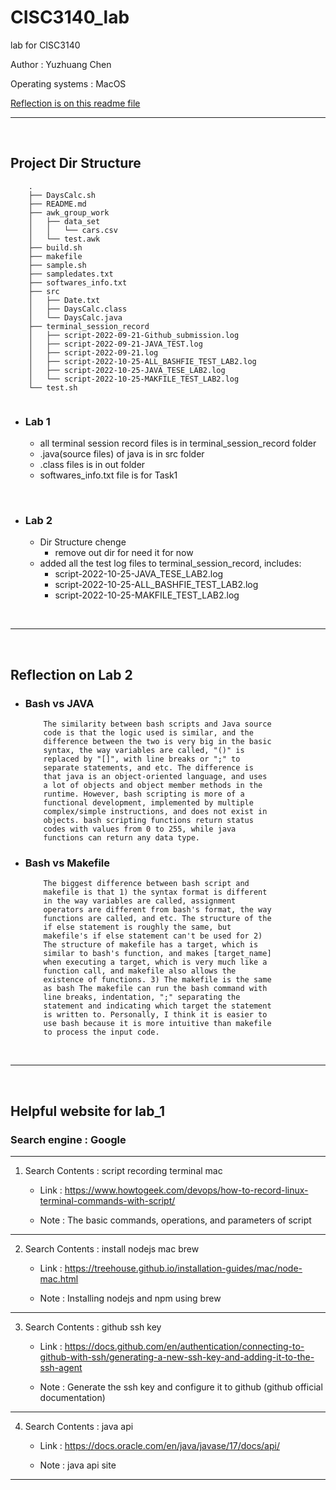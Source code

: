 # CISC3140_lab
lab for CISC3140

Author : Yuzhuang Chen

Operating systems : MacOS

[Reflection is on this readme file](#reflection)
<br>
<hr>
<br>

## Project Dir Structure

```text
    .
    ├── DaysCalc.sh
    ├── README.md
    ├── awk_group_work
    │   ├── data_set
    │   │   └── cars.csv
    │   └── test.awk
    ├── build.sh
    ├── makefile
    ├── sample.sh
    ├── sampledates.txt
    ├── softwares_info.txt
    ├── src
    │   ├── Date.txt
    │   ├── DaysCalc.class
    │   └── DaysCalc.java
    ├── terminal_session_record
    │   ├── script-2022-09-21-Github_submission.log
    │   ├── script-2022-09-21-JAVA_TEST.log
    │   ├── script-2022-09-21.log
    │   ├── script-2022-10-25-ALL_BASHFIE_TEST_LAB2.log
    │   ├── script-2022-10-25-JAVA_TESE_LAB2.log
    │   └── script-2022-10-25-MAKFILE_TEST_LAB2.log
    └── test.sh
        
```
- ### Lab 1
    - all terminal session record files is in terminal_session_record folder
    - .java(source files) of java is in src folder
    - .class files is in out folder
    - softwares_info.txt file is for Task1

<br>

- ### Lab 2
    - Dir Structure chenge
        - remove out dir for need it for now
    - added all the test log files to terminal_session_record, includes:
        - script-2022-10-25-JAVA_TESE_LAB2.log
        - script-2022-10-25-ALL_BASHFIE_TEST_LAB2.log
        - script-2022-10-25-MAKFILE_TEST_LAB2.log


<br>
<hr>
<br>

## <text id='reflection'>Reflection on Lab 2</id>
- ### Bash vs JAVA
    ``` text
        The similarity between bash scripts and Java source 
        code is that the logic used is similar, and the 
        difference between the two is very big in the basic 
        syntax, the way variables are called, "()" is 
        replaced by "[]", with line breaks or ";" to 
        separate statements, and etc. The difference is 
        that java is an object-oriented language, and uses 
        a lot of objects and object member methods in the 
        runtime. However, bash scripting is more of a 
        functional development, implemented by multiple 
        complex/simple instructions, and does not exist in 
        objects. bash scripting functions return status 
        codes with values from 0 to 255, while java 
        functions can return any data type.
    ```
- ### Bash vs Makefile
    ``` text
        The biggest difference between bash script and 
        makefile is that 1) the syntax format is different 
        in the way variables are called, assignment 
        operators are different from bash's format, the way 
        functions are called, and etc. The structure of the 
        if else statement is roughly the same, but 
        makefile's if else statement can't be used for 2) 
        The structure of makefile has a target, which is 
        similar to bash's function, and makes [target_name] 
        when executing a target, which is very much like a 
        function call, and makefile also allows the 
        existence of functions. 3) The makefile is the same 
        as bash The makefile can run the bash command with 
        line breaks, indentation, ";" separating the 
        statement and indicating which target the statement 
        is written to. Personally, I think it is easier to 
        use bash because it is more intuitive than makefile 
        to process the input code.
    ```

<br>
<hr>
<br>

## Helpful website for lab_1

### Search engine : Google

<hr>

1. Search Contents : script recording terminal mac

    - Link : 
        https://www.howtogeek.com/devops/how-to-record-linux-terminal-commands-with-script/

    - Note : The basic commands, operations, and parameters of script

<hr>

2. Search Contents : install nodejs mac brew
    
    - Link : https://treehouse.github.io/installation-guides/mac/node-mac.html

    - Note : Installing nodejs and npm using brew

<hr>

3. Search Contents : github ssh key

    - Link : https://docs.github.com/en/authentication/connecting-to-github-with-ssh/generating-a-new-ssh-key-and-adding-it-to-the-ssh-agent

    - Note : Generate the ssh key and configure it to github (github official documentation)

<hr>

4. Search Contents : java api

    - Link : https://docs.oracle.com/en/java/javase/17/docs/api/
    
    - Note : java api site

<hr>
